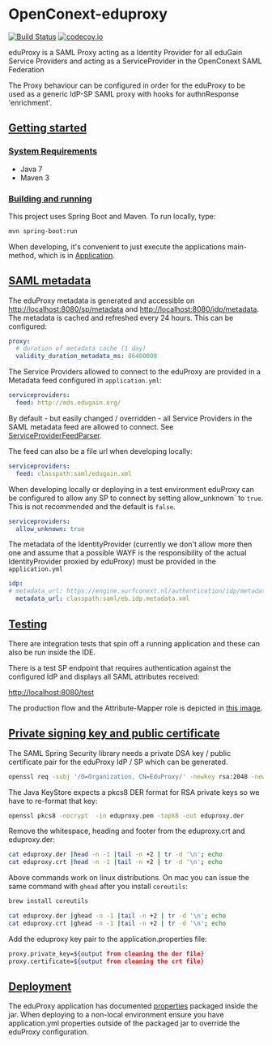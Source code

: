 # OpenConext-eduproxy

[![Build Status](https://travis-ci.org/OpenConext/OpenConext-eduproxy.svg)](https://travis-ci.org/OpenConext/OpenConext-eduproxy)
[![codecov.io](https://codecov.io/gh/OpenConext/OpenConext-eduproxy/coverage.svg)](https://codecov.io/gh/OpenConext/OpenConext-eduproxy)

eduProxy is a SAML Proxy acting as a Identity Provider for all eduGain Service Providers and
acting as a ServiceProvider in the OpenConext SAML Federation

The Proxy behaviour can be configured in order for the eduProxy to be used as a generic IdP-SP SAML proxy with hooks
for authnResponse 'enrichment'.

## [Getting started](#getting-started)

### [System Requirements](#system-requirements)

- Java 7
- Maven 3

### [Building and running](#building-and-running)

This project uses Spring Boot and Maven. To run locally, type:

```bash
mvn spring-boot:run
```

When developing, it's convenient to just execute the applications main-method, which is in [Application](src/main/java/eduproxy/Application.java).

## [SAML metadata](#saml-metadata)

The eduProxy metadata is generated and accessible on [http://localhost:8080/sp/metadata](http://localhost:8080/sp/metadata)
and [http://localhost:8080/idp/metadata](http://localhost:8080/idp/metadata). The metadata is cached and refreshed every 24 hours. This
can be configured:

```yml
proxy:
  # duration of metadata cache (1 day)
  validity_duration_metadata_ms: 86400000
```

The Service Providers allowed to connect to the eduProxy are provided in a Metadata feed configured in ```application.yml```:

```yml
serviceproviders:
  feed: http://mds.edugain.org/
```
By default - but easily changed / overridden - all Service Providers in the SAML metadata feed
are allowed to connect. See [ServiceProviderFeedParser](src/main/java/eduproxy/saml/ServiceProviderFeedParser.java).

The feed can also be a file url when developing locally:

```yml
serviceproviders:
  feed: classpath:saml/edugain.xml
```

When developing locally or deploying in a test environment eduProxy can be configured to allow any SP to connect by
setting allow_unknown` to ```true```. This is not recommended and the default is ```false```.

```yml
serviceproviders:
  allow_unknown: true
```

The metadata of the IdentityProvider (currently we don't allow more then one and assume that a possible WAYF is the
responsibility of the actual IdentityProvider proxied by eduProxy) must be provided in the ```application.yml```

```yml
idp:
# metadata_url: https://engine.surfconext.nl/authentication/idp/metadata
  metadata_url: classpath:saml/eb.idp.metadata.xml
```

## [Testing](#testing)
There are integration tests that spin off a running application and these can also be run inside the IDE.

There is a test SP endpoint that requires authentication against the configured IdP and displays all SAML attributes received:

[http://localhost:8080/test](http://localhost:8080/test)

The production flow and the Attribute-Mapper role is depicted in [this image](src/main/resources/static/images/eduproxy.001.jpg).

## [Private signing key and public certificate](#signing-keys)

The SAML Spring Security library needs a private DSA key / public certificate pair for the eduProxy IdP / SP which can be generated.

```bash
openssl req -subj '/O=Organization, CN=EduProxy/' -newkey rsa:2048 -new -x509 -days 3652 -nodes -out eduproxy.crt -keyout eduproxy.pem
```

The Java KeyStore expects a pkcs8 DER format for RSA private keys so we have to re-format that key:

```bash
openssl pkcs8 -nocrypt  -in eduproxy.pem -topk8 -out eduproxy.der
```
 
Remove the whitespace, heading and footer from the eduproxy.crt and eduproxy.der:

```bash
cat eduproxy.der |head -n -1 |tail -n +2 | tr -d '\n'; echo
cat eduproxy.crt |head -n -1 |tail -n +2 | tr -d '\n'; echo
```

Above commands work on linux distributions. On mac you can issue the same command with `ghead` after you install `coreutils`:

```bash
brew install coreutils

cat eduproxy.der |ghead -n -1 |tail -n +2 | tr -d '\n'; echo
cat eduproxy.crt |ghead -n -1 |tail -n +2 | tr -d '\n'; echo
```

Add the eduproxy key pair to the application.properties file:

```bash
proxy.private_key=${output from cleaning the der file}
proxy.certificate=${output from cleaning the crt file}
```

## [Deployment](#deployment)
The eduProxy application has documented [properties](src/main/resources/application.yml) packaged inside the jar. When deploying
to a non-local environment ensure you have application.yml properties outside of the packaged jar to override
the eduProxy configuration.

